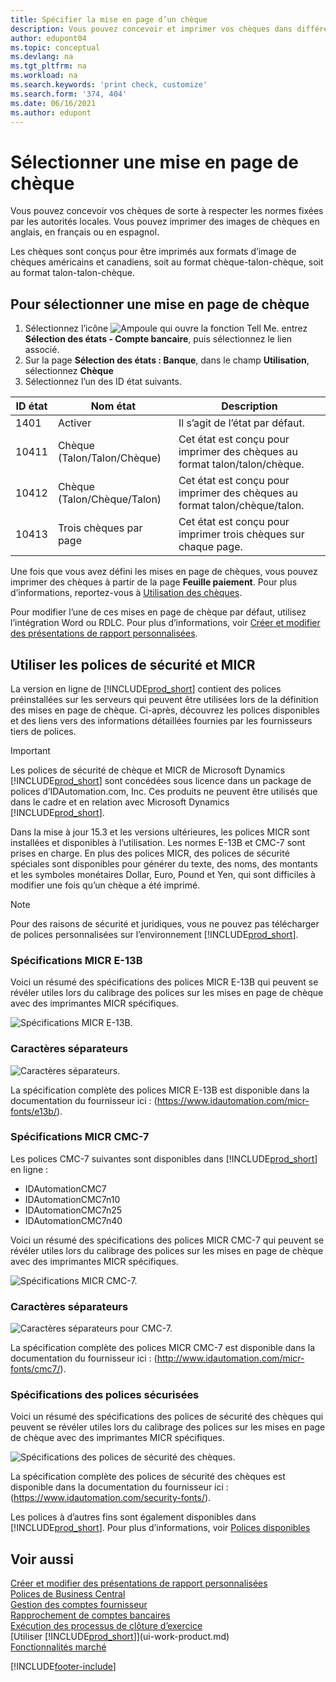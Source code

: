 ```yaml
---
title: Spécifier la mise en page d’un chèque
description: Vous pouvez concevoir et imprimer vos chèques dans différents formats pour respecter des normes définies par vos autorités locales.
author: edupont04
ms.topic: conceptual
ms.devlang: na
ms.tgt_pltfrm: na
ms.workload: na
ms.search.keywords: 'print check, customize'
ms.search.form: '374, 404'
ms.date: 06/16/2021
ms.author: edupont
---
```

# <a name="select-a-check-layout"></a><a name="select-a-check-layout"></a><a name="select-a-check-layout"></a>Sélectionner une mise en page de chèque

Vous pouvez concevoir vos chèques de sorte à respecter les normes fixées par les autorités locales. Vous pouvez imprimer des images de chèques en anglais, en français ou en espagnol.

Les chèques sont conçus pour être imprimés aux formats d’image de chèques américains et canadiens, soit au format chèque-talon-chèque, soit au format talon-talon-chèque.

## <a name="to-select-a-check-layout"></a><a name="to-select-a-check-layout"></a><a name="to-select-a-check-layout"></a>Pour sélectionner une mise en page de chèque

1. Sélectionnez l’icône ![Ampoule qui ouvre la fonction Tell Me.](media/ui-search/search_small.png "Dites-moi ce que vous voulez faire") entrez **Sélection des états - Compte bancaire**, puis sélectionnez le lien associé.
2. Sur la page **Sélection des états : Banque**, dans le champ **Utilisation**, sélectionnez **Chèque**
3. Sélectionnez l’un des ID état suivants.

| ID état | Nom état | Description |
| --- | --- | --- |
| 1401 |Activer |Il s’agit de l’état par défaut. |
| 10411 |Chèque (Talon/Talon/Chèque) |Cet état est conçu pour imprimer des chèques au format talon/talon/chèque. |
| 10412 |Chèque (Talon/Chèque/Talon) |Cet état est conçu pour imprimer des chèques au format talon/chèque/talon. |
| 10413 |Trois chèques par page |Cet état est conçu pour imprimer trois chèques sur chaque page. |

Une fois que vous avez défini les mises en page de chèques, vous pouvez imprimer des chèques à partir de la page **Feuille paiement**. Pour plus d’informations, reportez-vous à [Utilisation des chèques](payables-how-work-checks.md).

Pour modifier l’une de ces mises en page de chèque par défaut, utilisez l’intégration Word ou RDLC. Pour plus d’informations, voir [Créer et modifier des présentations de rapport personnalisées](ui-how-create-custom-report-layout.md).

## <a name="use-micr-and-security-fonts"></a><a name="use-micr-and-security-fonts"></a><a name="use-micr-and-security-fonts"></a>Utiliser les polices de sécurité et MICR
La version en ligne de [!INCLUDE[prod_short](includes/prod_short.md)] contient des polices préinstallées sur les serveurs qui peuvent être utilisées lors de la définition des mises en page de chèque. Ci-après, découvrez les polices disponibles et des liens vers des informations détaillées fournies par les fournisseurs tiers de polices.

> [!Important]
> Les polices de sécurité de chèque et MICR de Microsoft Dynamics [!INCLUDE[prod_short](includes/prod_short.md)] sont concédées sous licence dans un package de polices d’IDAutomation.com, Inc. Ces produits ne peuvent être utilisés que dans le cadre et en relation avec Microsoft Dynamics [!INCLUDE[prod_short](includes/prod_short.md)].

Dans la mise à jour 15.3 et les versions ultérieures, les polices MICR sont installées et disponibles à l’utilisation. Les normes E-13B et CMC-7 sont prises en charge. En plus des polices MICR, des polices de sécurité spéciales sont disponibles pour générer du texte, des noms, des montants et les symboles monétaires Dollar, Euro, Pound et Yen, qui sont difficiles à modifier une fois qu’un chèque a été imprimé.

> [!NOTE]
> Pour des raisons de sécurité et juridiques, vous ne pouvez pas télécharger de polices personnalisées sur l’environnement [!INCLUDE[prod_short](includes/prod_short.md)].

### <a name="micr-e-13b-specifications"></a><a name="micr-e-13b-specifications"></a><a name="micr-e-13b-specifications"></a>Spécifications MICR E-13B

Voici un résumé des spécifications des polices MICR E-13B qui peuvent se révéler utiles lors du calibrage des polices sur les mises en page de chèque avec des imprimantes MICR spécifiques.

![Spécifications MICR E-13B.](media/font_MICR_E-13B_Specifications.png "Spécifications MICR E-13B")

### <a name="delimiter-characters"></a><a name="delimiter-characters"></a><a name="delimiter-characters"></a>Caractères séparateurs

![Caractères séparateurs.](media/font-micr-letters.png "Caractères séparateurs")

La spécification complète des polices MICR E-13B est disponible dans la documentation du fournisseur ici : (https://www.idautomation.com/micr-fonts/e13b/).

### <a name="micr-cmc-7-specifications"></a><a name="micr-cmc-7-specifications"></a><a name="micr-cmc-7-specifications"></a>Spécifications MICR CMC-7

Les polices CMC-7 suivantes sont disponibles dans [!INCLUDE[prod_short](includes/prod_short.md)] en ligne :

- IDAutomationCMC7
- IDAutomationCMC7n10
- IDAutomationCMC7n25
- IDAutomationCMC7n40

Voici un résumé des spécifications des polices MICR CMC-7 qui peuvent se révéler utiles lors du calibrage des polices sur les mises en page de chèque avec des imprimantes MICR spécifiques.

![Spécifications MICR CMC-7.](media/font_MICR_CMC-7_Specifications.png "Spécifications MICR CMC-7")

### <a name="delimiter-characters-1"></a><a name="delimiter-characters-1"></a><a name="delimiter-characters-1"></a>Caractères séparateurs

![Caractères séparateurs pour CMC-7.](media/font-cmc7-letters.png "Caractères séparateurs pour CMC-7")

La spécification complète des polices MICR CMC-7 est disponible dans la documentation du fournisseur ici : (http://www.idautomation.com/micr-fonts/cmc7/).

### <a name="secure-font-specifications"></a><a name="secure-font-specifications"></a><a name="secure-font-specifications"></a>Spécifications des polices sécurisées

Voici un résumé des spécifications des polices de sécurité des chèques qui peuvent se révéler utiles lors du calibrage des polices sur les mises en page de chèque avec des imprimantes MICR spécifiques.

![Spécifications des polices de sécurité des chèques.](media/font_check-security-font_Specifications.png "Spécifications des polices de sécurité des chèques")

La spécification complète des polices de sécurité des chèques est disponible dans la documentation du fournisseur ici : (https://www.idautomation.com/security-fonts/).

Les polices à d’autres fins sont également disponibles dans [!INCLUDE[prod_short](includes/prod_short.md)]. Pour plus d’informations, voir [Polices disponibles](ui-fonts.md)

## <a name="see-also"></a><a name="see-also"></a><a name="see-also"></a>Voir aussi

[Créer et modifier des présentations de rapport personnalisées](ui-how-create-custom-report-layout.md)  
[Polices de Business Central](ui-fonts.md)  
[Gestion des comptes fournisseur](payables-manage-payables.md)  
[Rapprochement de comptes bancaires](bank-manage-bank-accounts.md)   
[Exécution des processus de clôture d’exercice](year-how-complete-period-end-processes.md)  
[Utiliser [!INCLUDE[prod_short](includes/prod_short.md)]](ui-work-product.md)  
[Fonctionnalités marché](ui-across-business-areas.md)


[!INCLUDE[footer-include](includes/footer-banner.md)]
